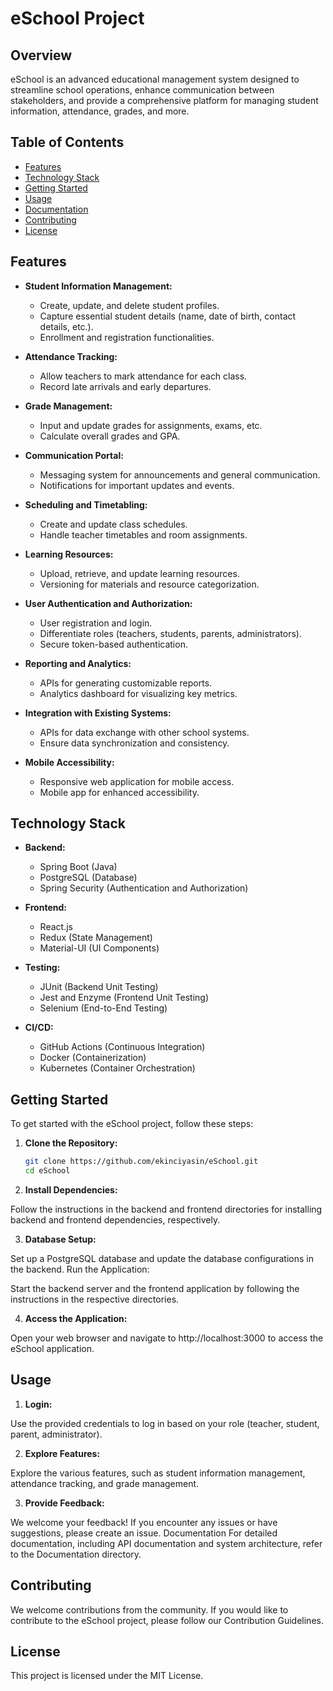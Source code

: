 # eSchool Project

## Overview

eSchool is an advanced educational management system designed to streamline school operations, enhance communication between stakeholders, and provide a comprehensive platform for managing student information, attendance, grades, and more.

## Table of Contents

- [Features](#features)
- [Technology Stack](#technology-stack)
- [Getting Started](#getting-started)
- [Usage](#usage)
- [Documentation](#documentation)
- [Contributing](#contributing)
- [License](#license)

## Features

- **Student Information Management:**
  - Create, update, and delete student profiles.
  - Capture essential student details (name, date of birth, contact details, etc.).
  - Enrollment and registration functionalities.

- **Attendance Tracking:**
  - Allow teachers to mark attendance for each class.
  - Record late arrivals and early departures.

- **Grade Management:**
  - Input and update grades for assignments, exams, etc.
  - Calculate overall grades and GPA.

- **Communication Portal:**
  - Messaging system for announcements and general communication.
  - Notifications for important updates and events.

- **Scheduling and Timetabling:**
  - Create and update class schedules.
  - Handle teacher timetables and room assignments.

- **Learning Resources:**
  - Upload, retrieve, and update learning resources.
  - Versioning for materials and resource categorization.

- **User Authentication and Authorization:**
  - User registration and login.
  - Differentiate roles (teachers, students, parents, administrators).
  - Secure token-based authentication.

- **Reporting and Analytics:**
  - APIs for generating customizable reports.
  - Analytics dashboard for visualizing key metrics.

- **Integration with Existing Systems:**
  - APIs for data exchange with other school systems.
  - Ensure data synchronization and consistency.

- **Mobile Accessibility:**
  - Responsive web application for mobile access.
  - Mobile app for enhanced accessibility.

## Technology Stack

- **Backend:**
  - Spring Boot (Java)
  - PostgreSQL (Database)
  - Spring Security (Authentication and Authorization)

- **Frontend:**
  - React.js
  - Redux (State Management)
  - Material-UI (UI Components)

- **Testing:**
  - JUnit (Backend Unit Testing)
  - Jest and Enzyme (Frontend Unit Testing)
  - Selenium (End-to-End Testing)

- **CI/CD:**
  - GitHub Actions (Continuous Integration)
  - Docker (Containerization)
  - Kubernetes (Container Orchestration)
 
## Getting Started

To get started with the eSchool project, follow these steps:

1. **Clone the Repository:**
   ```bash
   git clone https://github.com/ekinciyasin/eSchool.git
   cd eSchool

2. **Install Dependencies:**

Follow the instructions in the backend and frontend directories for installing backend and frontend dependencies, respectively.

3. **Database Setup:**

Set up a PostgreSQL database and update the database configurations in the backend.
Run the Application:

Start the backend server and the frontend application by following the instructions in the respective directories.

4. **Access the Application:**

Open your web browser and navigate to http://localhost:3000 to access the eSchool application.

 ## Usage

1. **Login:**

Use the provided credentials to log in based on your role (teacher, student, parent, administrator).

2. **Explore Features:**

Explore the various features, such as student information management, attendance tracking, and grade management.

3. **Provide Feedback:**

We welcome your feedback! If you encounter any issues or have suggestions, please create an issue.
Documentation
For detailed documentation, including API documentation and system architecture, refer to the Documentation directory.

## Contributing
We welcome contributions from the community. If you would like to contribute to the eSchool project, please follow our Contribution Guidelines.

## License
This project is licensed under the MIT License.
